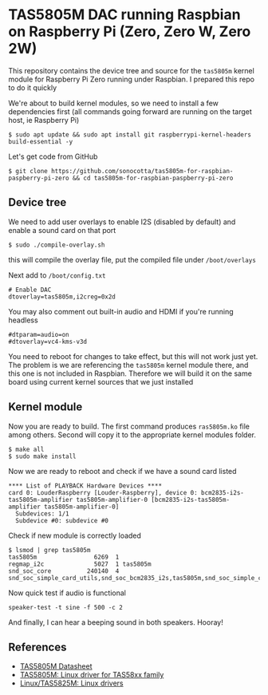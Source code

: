 # TAS5805M DAC running Raspbian on Raspberry Pi (Zero, Zero W, Zero 2W)

This repository contains the device tree and source for the `tas5805m` kernel module for Raspberry Pi Zero running under Raspbian. I prepared this repo to do it quickly

We're about to build kernel modules, so we need to install a few dependencies first (all commands going forward are running on the target host, ie Raspberry Pi) 

```
$ sudo apt update && sudo apt install git raspberrypi-kernel-headers build-essential -y
```

Let's get code from GitHub 

```
$ git clone https://github.com/sonocotta/tas5805m-for-raspbian-paspberry-pi-zero && cd tas5805m-for-raspbian-paspberry-pi-zero
```


## Device tree 

We need to add user overlays to enable I2S  (disabled by default) and enable a sound card on that port

```
$ sudo ./compile-overlay.sh
```

this will compile the overlay file, put the compiled file under `/boot/overlays` 

Next add to `/boot/config.txt`

```
# Enable DAC
dtoverlay=tas5805m,i2creg=0x2d
```

You may also comment out built-in audio and HDMI if you're running headless

```
#dtparam=audio=on
#dtoverlay=vc4-kms-v3d
```

You need to reboot for changes to take effect, but this will not work just yet. The problem is we are referencing the `tas5805m` kernel module there, and this one is not included in Raspbian. Therefore we will build it on the same board using current kernel sources that we just installed 

## Kernel module

Now you are ready to build. The first command produces `ras5805m.ko` file among others. Second will copy it to the appropriate kernel modules folder.

```
$ make all
$ sudo make install
```

Now we are ready to reboot and check if we have a sound card listed

```
**** List of PLAYBACK Hardware Devices ****
card 0: LouderRaspberry [Louder-Raspberry], device 0: bcm2835-i2s-tas5805m-amplifier tas5805m-amplifier-0 [bcm2835-i2s-tas5805m-amplifier tas5805m-amplifier-0]
  Subdevices: 1/1
  Subdevice #0: subdevice #0
```

Check if new module is correctly loaded

```
$ lsmod | grep tas5805m
tas5805m                6269  1
regmap_i2c              5027  1 tas5805m
snd_soc_core          240140  4 snd_soc_simple_card_utils,snd_soc_bcm2835_i2s,tas5805m,snd_soc_simple_card
```

Now quick test if audio is functional

```
speaker-test -t sine -f 500 -c 2
```

And finally, I can hear a beeping sound in both speakers. Hooray!

## References

- [TAS5805M Datasheet](https://www.ti.com/lit/ds/symlink/tas5805m.pdf?ts=1711108445083) 
- [TAS5805M: Linux driver for TAS58xx family](https://e2e.ti.com/support/audio-group/audio/f/audio-forum/1165952/tas5805m-linux-driver-for-tas58xx-family)
- [Linux/TAS5825M: Linux drivers](https://e2e.ti.com/support/audio-group/audio/f/audio-forum/722027/linux-tas5825m-linux-drivers)
